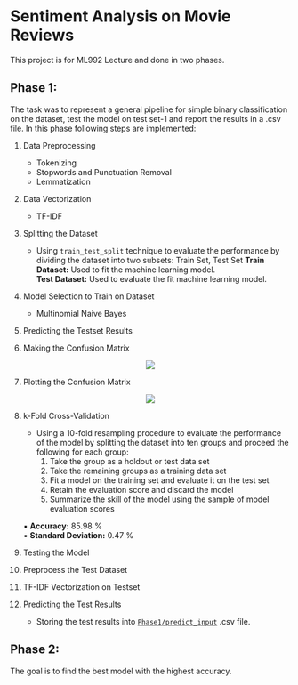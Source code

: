 # Sentiment Analysis on Movie Reviews

This project is for ML992 Lecture and done in two phases.  

## Phase 1:  
The task was to represent a general pipeline for simple binary classification on the dataset, test the model on test set-1 and report the results in a .csv file. 
In this phase following steps are implemented:

1. Data Preprocessing
   - Tokenizing
   - Stopwords and Punctuation Removal
   - Lemmatization

2. Data Vectorization
    - TF-IDF

3. Splitting the Dataset
    - Using `train_test_split` technique to evaluate the performance by dividing the dataset into two subsets: Train Set, Test Set
        **Train Dataset:** Used to fit the machine learning model.  
        **Test Dataset:**  Used to evaluate the fit machine learning model.

4. Model Selection to Train on Dataset
    - Multinomial Naive Bayes

5. Predicting the Testset Results

6. Making the Confusion Matrix  

<p align="center">
    <img src="https://github.com/lparandl/NLP/blob/main/Phase%201/cm.JPG">
</p>

7. Plotting the Confusion Matrix

<p align="center">
    <img src="https://github.com/lparandl/NLP/blob/main/Phase%201/plot.png">
</p>

8. k-Fold Cross-Validation
    - Using a 10-fold resampling procedure to evaluate the performance of the model by splitting the dataset into ten groups and proceed the following for each group:
        1. Take the group as a holdout or test data set
        2. Take the remaining groups as a training data set
        3. Fit a model on the training set and evaluate it on the test set
        4. Retain the evaluation score and discard the model
        5. Summarize the skill of the model using the sample of model evaluation scores  
      
     ▪️ **Accuracy:** 85.98 %  
     ▪️ **Standard Deviation:** 0.47 %

9. Testing the Model

10. Preprocess the Test Dataset
11. TF-IDF Vectorization on Testset
12. Predicting the Test Results
     - Storing the test results into [`Phase1/predict_input`](https://github.com/lparandl/NLP/blob/main/Phase%201/predict_input.csv) .csv file.

## Phase 2:
The goal is to find the best model with the highest accuracy. 

